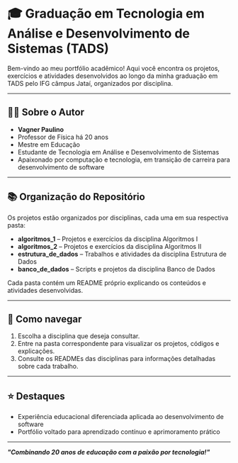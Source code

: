 # 🎓 Graduação em Tecnologia em Análise e Desenvolvimento de Sistemas (TADS)

Bem-vindo ao meu portfólio acadêmico! Aqui você encontra os projetos, exercícios e atividades desenvolvidos ao longo da minha graduação em TADS pelo IFG câmpus Jataí, organizados por disciplina.

---

## 👨‍🏫 Sobre o Autor

- **Vagner Paulino**
- Professor de Física há 20 anos
- Mestre em Educação
- Estudante de Tecnologia em Análise e Desenvolvimento de Sistemas
- Apaixonado por computação e tecnologia, em transição de carreira para desenvolvimento de software

---

## 📚 Organização do Repositório

Os projetos estão organizados por disciplinas, cada uma em sua respectiva pasta:

- **algoritmos_1** – Projetos e exercícios da disciplina Algoritmos I
- **algoritmos_2** – Projetos e exercícios da disciplina Algoritmos II
- **estrutura_de_dados** – Trabalhos e atividades da disciplina Estrutura de Dados
- **banco_de_dados** – Scripts e projetos da disciplina Banco de Dados

Cada pasta contém um README próprio explicando os conteúdos e atividades desenvolvidas.

---

## 🚀 Como navegar

1. Escolha a disciplina que deseja consultar.
2. Entre na pasta correspondente para visualizar os projetos, códigos e explicações.
3. Consulte os READMEs das disciplinas para informações detalhadas sobre cada trabalho.

---

## ⭐ Destaques

- Experiência educacional diferenciada aplicada ao desenvolvimento de software
- Portfólio voltado para aprendizado contínuo e aprimoramento prático

---

**_"Combinando 20 anos de educação com a paixão por tecnologia!"_**
